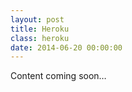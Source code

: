 ```yaml
---
layout: post
title: Heroku
class: heroku
date: 2014-06-20 00:00:00
---
```


Content coming soon&hellip;
